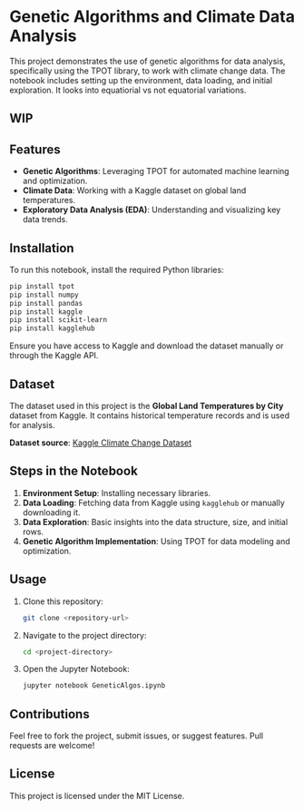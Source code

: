
# Genetic Algorithms and Climate Data Analysis

This project demonstrates the use of genetic algorithms for data analysis, specifically using the TPOT library, 
to work with climate change data. The notebook includes setting up the environment, data loading, and initial exploration.
It looks into equatiorial vs not equatorial variations.
## WIP

## Features

- **Genetic Algorithms**: Leveraging TPOT for automated machine learning and optimization.
- **Climate Data**: Working with a Kaggle dataset on global land temperatures.
- **Exploratory Data Analysis (EDA)**: Understanding and visualizing key data trends.

## Installation

To run this notebook, install the required Python libraries:

```bash
pip install tpot
pip install numpy
pip install pandas
pip install kaggle
pip install scikit-learn
pip install kagglehub
```

Ensure you have access to Kaggle and download the dataset manually or through the Kaggle API.

## Dataset

The dataset used in this project is the **Global Land Temperatures by City** dataset from Kaggle. It contains historical temperature records and is used for analysis.

**Dataset source**: [Kaggle Climate Change Dataset](https://www.kaggle.com/datasets/berkeleyearth/climate-change-earth-surface-temperature-data)

## Steps in the Notebook

1. **Environment Setup**: Installing necessary libraries.
2. **Data Loading**: Fetching data from Kaggle using `kagglehub` or manually downloading it.
3. **Data Exploration**: Basic insights into the data structure, size, and initial rows.
4. **Genetic Algorithm Implementation**: Using TPOT for data modeling and optimization.

## Usage

1. Clone this repository:
   ```bash
   git clone <repository-url>
   ```
2. Navigate to the project directory:
   ```bash
   cd <project-directory>
   ```
3. Open the Jupyter Notebook:
   ```bash
   jupyter notebook GeneticAlgos.ipynb
   ```

## Contributions

Feel free to fork the project, submit issues, or suggest features. Pull requests are welcome!

## License

This project is licensed under the MIT License.
